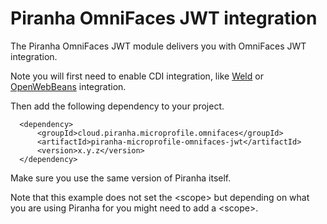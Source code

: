 
# Piranha OmniFaces JWT integration

The Piranha OmniFaces JWT module delivers you with OmniFaces JWT
integration.

Note you will first need to enable CDI integration, like [Weld](../piranha-weld/README.md) or [OpenWebBeans](../piranha-openwebbeans/README.md) integration.

Then add the following dependency to your project.

      <dependency>
          <groupId>cloud.piranha.microprofile.omnifaces</groupId>
          <artifactId>piranha-microprofile-omnifaces-jwt</artifactId>
          <version>x.y.z</version>
      </dependency>

Make sure you use the same version of Piranha itself.

Note that this example does not set the &lt;scope&gt; but depending on what you
are using Piranha for you might need to add a &lt;scope&gt;.
